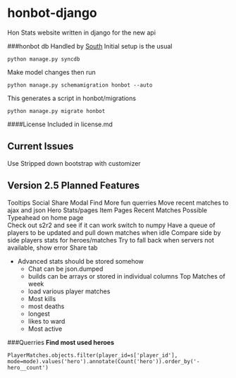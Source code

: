 honbot-django
=============
Hon Stats website written in django for the new api

###honbot db
Handled by [South](http://south.aeracode.org/)
Initial setup is the usual  

    python manage.py syncdb

Make model changes then run  

    python manage.py schemamigration honbot --auto

This generates a script in honbot/migrations  

    python manage.py migrate honbot 

####License
Included in license.md

Current Issues
-------
Use Stripped down bootstrap with customizer  


Version 2.5 Planned Features
---------------------------
Tooltips
Social Share Modal
Find More fun querries
Move recent matches to ajax and json
Hero Stats/pages
Item Pages
Recent Matches
Possible Typeahead on home page  
Check out s2r2 and see if it can work
switch to numpy
Have a queue of players to be updated and pull down matches when idle
Compare side by side players stats for heroes/matches
Try to fall back when servers not available, show error
Share tab
* Advanced stats should be stored somehow  
    * Chat can be json.dumped
    * builds can be arrays or stored in individual columns
Top Matches of week  
    * load various player matches
    * Most kills
    * most deaths
    * longest
    * likes to ward
    * Most active


###Querries
__Find most used heroes__  

    PlayerMatches.objects.filter(player_id=s['player_id'], mode=mode).values('hero').annotate(Count('hero')).order_by('-hero__count')

